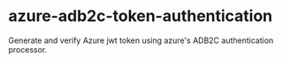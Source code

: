 # azure-adb2c-token-authentication
Generate and verify Azure jwt token using azure's ADB2C authentication processor.
